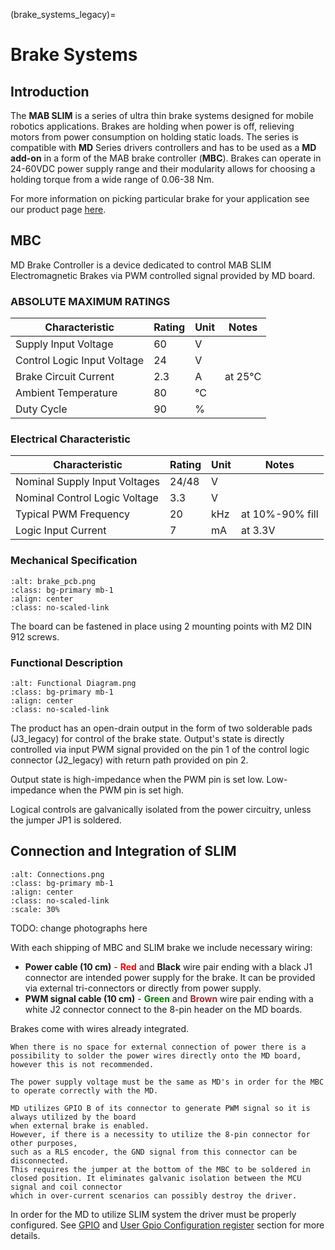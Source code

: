 (brake_systems_legacy)=
# Brake Systems

## Introduction
The **MAB SLIM** is a series of ultra thin brake systems designed for mobile robotics applications. Brakes are holding when power is off, relieving motors from power consumption on holding static loads. The series is compatible with **MD** Series drivers controllers and has to be used as a **MD add-on** in a form of the MAB brake controller (**MBC**). Brakes can operate in 24-60VDC power supply range and their modularity allows for choosing a holding torque from a wide range of 0.06-38 Nm.

For more information on picking particular brake for your application see our product page [here](https://www.mabrobotics.pl/product-page/mab-slim-electromagnetic-brake). 

## MBC

MD Brake Controller is a device dedicated to control MAB SLIM Electromagnetic Brakes via PWM controlled signal provided by MD board. 

### ABSOLUTE MAXIMUM RATINGS

| Characteristic              | Rating | Unit | Notes   |
| --------------------------- | ------ | ---- | ------- |
| Supply Input Voltage        | 60     | V    |         |
| Control Logic Input Voltage | 24     | V    |         |
| Brake Circuit Current       | 2.3    | A    | at 25°C |
| Ambient Temperature         | 80     | °C   |         |
| Duty Cycle                  | 90     | %    |         |

### Electrical Characteristic
| Characteristic                | Rating | Unit | Notes           |
| ----------------------------- | ------ | ---- | --------------- |
| Nominal Supply Input Voltages | 24/48  | V    |                 |
| Nominal Control Logic Voltage | 3.3    | V    |                 |
| Typical PWM Frequency         | 20     | kHz  | at 10%-90% fill |
| Logic Input Current           | 7      | mA   | at 3.3V         |

<div style="page-break-after: always;"></div>

### Mechanical Specification

```{figure} images/brake_pcb.png
:alt: brake_pcb.png
:class: bg-primary mb-1
:align: center
:class: no-scaled-link
```
The board can be fastened in place using 2 mounting points with M2 DIN 912 screws.

<div style="page-break-after: always;"></div>

### Functional Description

```{figure} images/functional_diagram.png
:alt: Functional Diagram.png
:class: bg-primary mb-1
:align: center
:class: no-scaled-link
```

The product has an open-drain output in the form of two solderable pads (J3_legacy) for control of the brake state. Output's state is directly controlled via input PWM signal provided on the pin 1 of the control logic connector (J2_legacy) with return path provided on pin 2.

Output state is high-impedance when the PWM pin is set low. Low-impedance when the PWM pin is set high.

Logical controls are galvanically isolated from the power circuitry, unless the jumper JP1 is soldered.

## Connection and Integration of SLIM

```{figure} images/MBC_connected.png
:alt: Connections.png
:class: bg-primary mb-1
:align: center
:class: no-scaled-link
:scale: 30%
```

TODO: change photographs here


With each shipping of MBC and SLIM brake we include necessary wiring:

- **Power cable (10 cm)** - <span style='color: red'>**Red**</span> and **Black** wire pair ending with a black J1 connector are intended power supply for the brake. It can be provided via external tri-connectors or directly from power supply. 
- **PWM signal cable (10 cm)** - <span style='color: green'>**Green**</span> and <span style='color: brown'>**Brown**</span> wire pair ending with a white J2 connector connect to the 8-pin header on the MD boards.

Brakes come with wires already integrated.

```{note}
When there is no space for external connection of power there is a possibility to solder the power wires directly onto the MD board, however this is not recommended. 
```

```{important}
The power supply voltage must be the same as MD's in order for the MBC to operate correctly with the MD.
```



```{note}
MD utilizes GPIO B of its connector to generate PWM signal so it is always utilized by the board 
when external brake is enabled.
However, if there is a necessity to utilize the 8-pin connector for other purposes, 
such as a RLS encoder, the GND signal from this connector can be disconnected.
This requires the jumper at the bottom of the MBC to be soldered in closed position. It eliminates galvanic isolation between the MCU signal and coil connector
which in over-current scenarios can possibly destroy the driver.
```

In order for the MD to utilize SLIM system the driver must be properly configured. See [GPIO](GPIO_legacy) and [User Gpio Configuration register](registers_legacy) section for more details.

